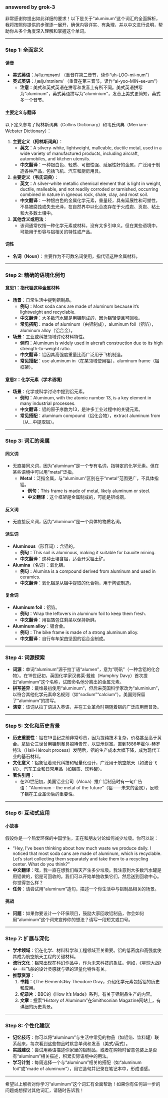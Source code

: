 ### answered by grok-3
非常感谢你提出如此详细的要求！以下是关于“aluminum”这个词汇的全面解析，我将按照你提供的步骤逐一展开，确保内容详实、有条理，并以中文进行说明，帮助你从多个角度深入理解和掌握这个单词。

---

### **Step 1: 全面定义**

#### **读音**
- **美式英语**：/əˈluːmɪnəm/ （重音在第二音节，读作“uh-LOO-mi-num”）
- **英式英语**：/ˌæljʊˈmɪniəm/ （重音在第三音节，读作“al-yoo-MIN-ee-um”）
  - **注意**：美式和英式英语在拼写和发音上有所不同。美式英语拼写为“aluminum”，英式英语拼写为“aluminium”，发音上美式更简短，英式多一个音节。

#### **主要定义与翻译**
以下定义参考了柯林斯词典（Collins Dictionary）和韦氏词典（Merriam-Webster Dictionary）：
1. **主要定义（柯林斯词典）**：
   - **英文**：A silvery-white, lightweight, malleable, ductile metal, used in a wide variety of manufactured products, including aircraft, automobiles, and kitchen utensils.
   - **中文翻译**：一种银白色、轻质、可塑性强、延展性好的金属，广泛用于制造各种产品，包括飞机、汽车和厨房用具。
2. **主要定义（韦氏词典）**：
   - **英文**：A silver-white metallic chemical element that is light in weight, ductile, malleable, and not readily corroded or tarnished, occurring combined in nature in igneous rock, shale, clay, and most soil.
   - **中文翻译**：一种银白色的金属化学元素，重量轻，具有延展性和可塑性，不易被腐蚀或失去光泽，在自然界中以化合态存在于火成岩、页岩、粘土和大多数土壤中。
3. **其他含义或用法**：
   - 该词通常仅指一种化学元素或材料，没有太多引申义。但在某些语境中，可能用于形容与铝相关的特性或产品。

#### **词性**
- **名词（Noun）**：主要作为不可数名词使用，指代铝这种金属材料。

---

### **Step 2: 精确的语境化例句**

#### **意思1：指代铝这种金属材料**
- **场景**：日常生活中提到铝制品。
  - **例句**：Most soda cans are made of aluminum because it’s lightweight and recyclable.
  - **中文翻译**：大多数汽水罐是用铝制成的，因为铝轻便且可回收。
  - **常见搭配**：made of aluminum（由铝制成），aluminum foil（铝箔），aluminum alloy（铝合金）。
- **场景**：工业或科技领域讨论材料特性。
  - **例句**：Aluminum is widely used in aircraft construction due to its high strength-to-weight ratio.
  - **中文翻译**：铝因其高强度重量比而广泛用于飞机制造。
  - **常见搭配**：use aluminum in（在某领域使用铝），aluminum frame（铝框架）。

#### **意思2：化学元素（学术语境）**
- **场景**：化学或科学讨论中提到铝元素。
  - **例句**：Aluminum, with the atomic number 13, is a key element in many industrial processes.
  - **中文翻译**：铝的原子序数为13，是许多工业过程中的关键元素。
  - **常见搭配**：aluminum compound（铝化合物），extract aluminum from（从…中提取铝）。

---

### **Step 3: 词汇的亲属**

#### **同义词**
- 无直接同义词，因为“aluminum”是一个专有名词，指特定的化学元素。但在某些语境中可以用“metal”泛指。
  - **Metal**：泛指金属，与“aluminum”区别在于“metal”范围更广，不具体指铝。
    - **例句**：This frame is made of metal, likely aluminum or steel.
    - **中文翻译**：这个框架是金属制成的，可能是铝或钢。

#### **反义词**
- 无直接反义词，因为“aluminum”是一个具体的物质名词。

#### **派生词**
- **Aluminous**（形容词）：含铝的。
  - **例句**：This soil is aluminous, making it suitable for bauxite mining.
  - **中文翻译**：这种土壤含铝，适合开采铝土矿。
- **Alumina**（名词）：氧化铝。
  - **例句**：Alumina is a compound derived from aluminum and used in ceramics.
  - **中文翻译**：氧化铝是从铝中提取的化合物，用于陶瓷制造。

#### **复合词**
- **Aluminum foil**：铝箔。
  - **例句**：Wrap the leftovers in aluminum foil to keep them fresh.
  - **中文翻译**：用铝箔包住剩菜以保持新鲜。
- **Aluminum alloy**：铝合金。
  - **例句**：The bike frame is made of a strong aluminum alloy.
  - **中文翻译**：自行车车架由坚固的铝合金制成。

---

### **Step 4: 词源探索**

- **词源**：单词“aluminum”源于拉丁语“alumen”，意为“明矾”（一种含铝的化合物）。在19世纪初，英国化学家汉弗莱·戴维（Humphry Davy）首次提出“aluminum”这个名称，试图命名他分离出的金属元素。
- **拼写差异**：戴维最初使用“aluminum”，但后来英国科学家改为“aluminium”，以符合其他化学元素命名规则（如“sodium”“calcium”）。美国则保留了“aluminum”的拼写。
- **演变**：该词从拉丁语进入英语，并在工业革命时期随着铝的广泛应用而普及。

---

### **Step 5: 文化和历史背景**

- **历史重要性**：铝在19世纪之前非常珍贵，因为提纯技术复杂，价格甚至高于黄金。拿破仑三世曾用铝制餐具招待贵宾，以显示财富。直到1886年霍尔-赫罗特法（Hall-Héroult process）发明后，铝的生产成本大幅下降，成为现代工业的基石材料。
- **文化意义**：铝象征着现代科技和轻量化设计，广泛用于航空航天（如波音飞机）、汽车工业和日常用品（如铝箔、饮料罐）。
- **著名引用**：
  - 在20世纪初，美国铝业公司（Alcoa）推广铝制品时有一句广告语：“Aluminum – the metal of the future”（铝——未来的金属），反映了铝在工业革命后的重要性。

---

### **Step 6: 互动式应用**

#### **小故事**
假设你是一个热爱环保的中国学生，正在和朋友讨论如何减少垃圾。你可以说：
- “Hey, I’ve been thinking about how much waste we produce daily. I noticed that most soda cans are made of aluminum, which is recyclable. Let’s start collecting them separately and take them to a recycling center. What do you think?”
- **中文翻译**：嘿，我一直在想我们每天产生多少垃圾。我注意到大多数汽水罐是用铝做的，铝是可回收的。我们可以开始单独收集它们，然后送到回收中心。你觉得怎么样？
- **任务**：请尝试用“aluminum”造句，描述一个你生活中与铝制品相关的场景。

#### **挑战**
- **问题**：如果你要设计一个环保项目，鼓励大家回收铝制品，你会如何用“aluminum”这个词来宣传你的想法？请写一段短文或口号。

---

### **Step 7: 扩展与深化**

- **学术领域**：铝在化学、材料科学和工程领域至关重要。铝的低密度和高强度使其成为航空航天工程的关键材料。
- **流行文化**：铝常出现在科幻作品中，作为未来科技的象征。例如，《星球大战》中一些飞船的设计灵感就与铝的轻量化特性有关。
- **推荐资源**：
  1. **书籍**：《The Elements》by Theodore Gray，介绍化学元素包括铝的历史和应用。
  2. **纪录片**：BBC的《How It’s Made》系列，有关于铝制品生产的内容。
  3. **文章**：搜索“History of Aluminum”在Smithsonian Magazine网站上，有详细的历史背景。

---

### **Step 8: 个性化建议**

- **记忆技巧**：你可以将“aluminum”与生活中常见的物品（如铝箔、饮料罐）联系起来，每次看到这些物品时默念单词和发音（美式/英式）。
- **实践建议**：尝试用英语描述你家里的铝制品，或者在购物时留意包装上是否有“aluminum”相关描述，积累实际语境中的用法。
- **学习计划**：每周选择一个与“aluminum”相关的搭配（如“aluminum foil”或“made of aluminum”），用它造句并记录在笔记本中，形成语感。

---

希望以上解析对你学习“aluminum”这个词汇有全面帮助！如果你有任何进一步的问题或想探讨其他词汇，请随时告诉我！